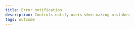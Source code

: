 ```yaml
---
title: Error notification
description: Controls notify users when making mistakes
tags: outcome
---
```

